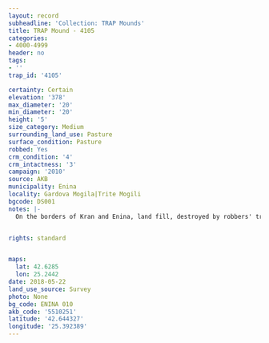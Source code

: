 ```yaml
---
layout: record
subheadline: 'Collection: TRAP Mounds'
title: TRAP Mound - 4105
categories:
- 4000-4999
header: no
tags:
- ''
trap_id: '4105'

certainty: Certain
elevation: '378'
max_diameter: '20'
min_diameter: '20'
height: '5'
size_category: Medium
surrounding_land_use: Pasture
surface_condition: Pasture
robbed: Yes
crm_condition: '4'
crm_intactness: '3'
campaign: '2010'
source: AKB
municipality: Enina
locality: Gardova Mogila|Trite Mogili
bgcode: DS001
notes: |-
  On the borders of Kran and Enina, land fill, destroyed by robbers' trench's, looks like there was a grave, now entirely gone.


rights: standard


maps:
  lat: 42.6285
  lon: 25.2442
date: 2018-05-22
land_use_source: Survey
photo: None
bg_code: ENINA 010
akb_code: '5510251'
latitude: '42.644327'
longitude: '25.392389'
---
```

